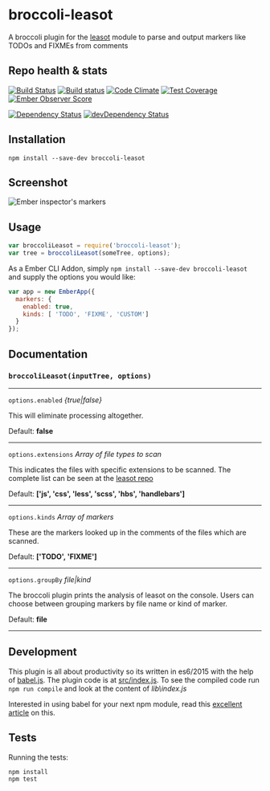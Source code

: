 broccoli-leasot 
=============

A broccoli plugin for the [leasot](https://github.com/pgilad/leasot) module to parse and output markers like TODOs and FIXMEs from comments

## Repo health & stats
[![Build Status](https://travis-ci.org/sivakumar-kailasam/broccoli-leasot.svg?branch=master)](https://travis-ci.org/sivakumar-kailasam/broccoli-leasot) [![Build status](https://ci.appveyor.com/api/projects/status/a1bfeg0f9sx368yl/branch/master?svg=true)](https://ci.appveyor.com/project/sivakumar-kailasam/broccoli-leasot/branch/master)
 [![Code Climate](https://codeclimate.com/github/sivakumar-kailasam/broccoli-leasot/badges/gpa.svg)](https://codeclimate.com/github/sivakumar-kailasam/broccoli-leasot) [![Test Coverage](https://codeclimate.com/github/sivakumar-kailasam/broccoli-leasot/badges/coverage.svg)](https://codeclimate.com/github/sivakumar-kailasam/broccoli-leasot/coverage) [![Ember Observer Score](http://emberobserver.com/badges/broccoli-leasot.svg)](http://emberobserver.com/addons/broccoli-leasot)

[![Dependency Status](https://david-dm.org/sivakumar-kailasam/broccoli-leasot.svg)](https://david-dm.org/sivakumar-kailasam/broccoli-leasot) [![devDependency Status](https://david-dm.org/sivakumar-kailasam/broccoli-leasot/dev-status.svg)](https://david-dm.org/sivakumar-kailasam/broccoli-leasot#info=devDependencies) 

## Installation
`npm install --save-dev broccoli-leasot`

## Screenshot
![Ember inspector's markers](https://cloud.githubusercontent.com/assets/604117/9023570/7233674c-38be-11e5-9a71-36158e067be2.png)

## Usage

```js
var broccoliLeasot = require('broccoli-leasot');
var tree = broccoliLeasot(someTree, options);
```

As a Ember CLI Addon, simply `npm install --save-dev broccoli-leasot` and supply the options you would like:

```js
var app = new EmberApp({
  markers: {
    enabled: true,
    kinds: [ 'TODO', 'FIXME', 'CUSTOM']
  }
});
```

## Documentation

### `broccoliLeasot(inputTree, options)`

---

`options.enabled` *{true|false}*

This will eliminate processing altogether.

Default: **false**

---

`options.extensions` *Array of file types to scan*

This indicates the files with specific extensions to be scanned. The complete list can be seen at the [leasot repo](https://github.com/pgilad/leasot#supported-languages)

Default: **['js', 'css', 'less', 'scss', 'hbs', 'handlebars']**

---

`options.kinds` *Array of markers*

These are the markers looked up in the comments of the files which are scanned.

Default: **['TODO', 'FIXME']**

---

`options.groupBy` *file|kind*

The broccoli plugin prints the analysis of leasot on the console. Users can choose between grouping markers by file name or kind of marker.

Default: **file**

---


## Development
This plugin is all about productivity so its written in es6/2015 with the help of [babel.js](https://babeljs.io/). The plugin code is at [src/index.js](https://github.com/sivakumar-kailasam/broccoli-leasot/blob/master/src/index.js). To see the compiled code run `npm run compile` and look at the content of *lib\index.js*

Interested in using babel for your next npm module, read this [excellent article](http://mammal.io/articles/using-es6-today/) on this.


## Tests

Running the tests:

```
npm install
npm test
```
